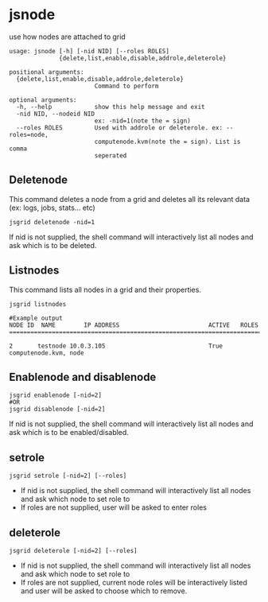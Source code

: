jsnode
======

use how nodes are attached to grid

```shell
usage: jsnode [-h] [-nid NID] [--roles ROLES]
              {delete,list,enable,disable,addrole,deleterole}

positional arguments:
  {delete,list,enable,disable,addrole,deleterole}
                        Command to perform

optional arguments:
  -h, --help            show this help message and exit
  -nid NID, --nodeid NID
                        ex: -nid=1(note the = sign)
  --roles ROLES         Used with addrole or deleterole. ex: --roles=node,
                        computenode.kvm(note the = sign). List is comma
                        seperated
```

Deletenode
----------

This command deletes a node from a grid and deletes all its relevant
data (ex: logs, jobs, stats... etc)

```shell
jsgrid deletenode -nid=1
```

If nid is not supplied, the shell command will interactively list all
nodes and ask which is to be deleted.

Listnodes
---------

This command lists all nodes in a grid and their properties.

```
jsgrid listnodes

#Example output
NODE ID  NAME        IP ADDRESS                         ACTIVE   ROLES                    
=============================================================================================

2       testnode 10.0.3.105                             True     computenode.kvm, node
```

Enablenode and disablenode
--------------------------

```shell
jsgrid enablenode [-nid=2]
#OR
jsgrid disablenode [-nid=2]
```

If nid is not supplied, the shell command will interactively list all
nodes and ask which is to be enabled/disabled.

setrole
-------

```shell
jsgrid setrole [-nid=2] [--roles]
```

-   If nid is not supplied, the shell command will interactively list
    all nodes and ask which node to set role to
-   If roles are not supplied, user will be asked to enter roles

deleterole
----------

```shell
jsgrid deleterole [-nid=2] [--roles]
```

-   If nid is not supplied, the shell command will interactively list
    all nodes and ask which node to set role to
-   If roles are not supplied, current node roles will be interactively
    listed and user will be asked to choose which to remove.

